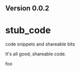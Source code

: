
## Version 0.0.2


# stub_code
code snippets and shareable bits

It's all good, shareable code.

foo
